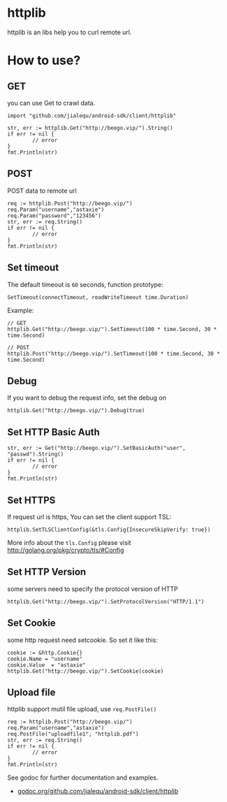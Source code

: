 # httplib

httplib is an libs help you to curl remote url.

# How to use?

## GET

you can use Get to crawl data.

	import "github.com/jialequ/android-sdk/client/httplib"

	str, err := httplib.Get("http://beego.vip/").String()
	if err != nil {
        	// error
	}
	fmt.Println(str)

## POST

POST data to remote url

	req := httplib.Post("http://beego.vip/")
	req.Param("username","astaxie")
	req.Param("password","123456")
	str, err := req.String()
	if err != nil {
        	// error
	}
	fmt.Println(str)

## Set timeout

The default timeout is `60` seconds, function prototype:

	SetTimeout(connectTimeout, readWriteTimeout time.Duration)

Example:

	// GET
	httplib.Get("http://beego.vip/").SetTimeout(100 * time.Second, 30 * time.Second)

	// POST
	httplib.Post("http://beego.vip/").SetTimeout(100 * time.Second, 30 * time.Second)

## Debug

If you want to debug the request info, set the debug on

	httplib.Get("http://beego.vip/").Debug(true)

## Set HTTP Basic Auth

	str, err := Get("http://beego.vip/").SetBasicAuth("user", "passwd").String()
	if err != nil {
        	// error
	}
	fmt.Println(str)

## Set HTTPS

If request url is https, You can set the client support TSL:

	httplib.SetTLSClientConfig(&tls.Config{InsecureSkipVerify: true})

More info about the `tls.Config` please visit http://golang.org/pkg/crypto/tls/#Config

## Set HTTP Version

some servers need to specify the protocol version of HTTP

	httplib.Get("http://beego.vip/").SetProtocolVersion("HTTP/1.1")

## Set Cookie

some http request need setcookie. So set it like this:

	cookie := &http.Cookie{}
	cookie.Name = "username"
	cookie.Value  = "astaxie"
	httplib.Get("http://beego.vip/").SetCookie(cookie)

## Upload file

httplib support mutil file upload, use `req.PostFile()`

	req := httplib.Post("http://beego.vip/")
	req.Param("username","astaxie")
	req.PostFile("uploadfile1", "httplib.pdf")
	str, err := req.String()
	if err != nil {
        	// error
	}
	fmt.Println(str)

See godoc for further documentation and examples.

* [godoc.org/github.com/jialequ/android-sdk/client/httplib](https://godoc.org/github.com/jialequ/android-sdk/client/httplib)
